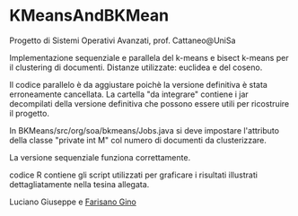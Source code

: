 # KMeansAndBKMean

Progetto di Sistemi Operativi Avanzati, prof. Cattaneo@UniSa

Implementazione sequenziale e parallela del k-means e bisect k-means per il clustering di documenti. Distanze utilizzate: euclidea e del coseno. 

Il codice parallelo è da aggiustare poichè la versione definitiva è stata erroneamente cancellata. La cartella "da integrare" contiene i jar decompilati della versione definitiva che possono essere utili per ricostruire il progetto.

In BKMeans/src/org/soa/bkmeans/Jobs.java  si deve impostare l'attributo della classe "private int M" col numero di documenti da clusterizzare.

La versione sequenziale funziona correttamente.

codice R contiene gli script utilizzati per graficare i risultati illustrati dettagliatamente nella tesina allegata.

Luciano Giuseppe e [Farisano Gino](https://github.com/ginofarisano)
